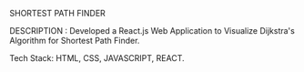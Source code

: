 SHORTEST PATH FINDER

DESCRIPTION :
Developed a React.js Web Application to Visualize Dijkstra's Algorithm for Shortest Path Finder.

Tech Stack:
HTML, CSS, JAVASCRIPT, REACT. 
